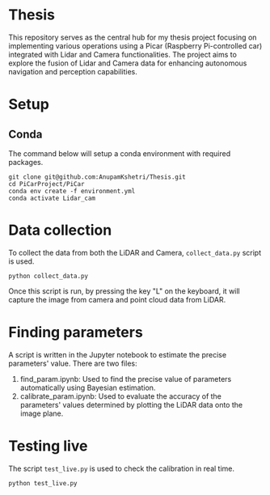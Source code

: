 # Thesis
This repository serves as the central hub for my thesis project focusing on implementing various operations using a Picar (Raspberry Pi-controlled car) integrated with Lidar and Camera functionalities. The project aims to explore the fusion of Lidar and Camera data for enhancing autonomous navigation and perception capabilities.

# Setup

## Conda

The command below will setup a conda environment with required packages.


```
git clone git@github.com:AnupamKshetri/Thesis.git
cd PiCarProject/PiCar
conda env create -f environment.yml
conda activate Lidar_cam
```

# Data collection
To collect the data from both the LiDAR and Camera, `collect_data.py` script is used.

```
python collect_data.py 
```
Once this script is run, by pressing the key "L" on the keyboard, it will capture the image from camera and point cloud data from LiDAR.


# Finding parameters
A script is written in the Jupyter notebook to estimate the precise parameters' value. There are two files:
1. find_param.ipynb: Used to find the precise value of parameters automatically using Bayesian estimation.
2. calibrate_param.ipynb: Used to evaluate the accuracy of the parameters' values determined by plotting the LiDAR data onto the image plane. 

# Testing live
The script `test_live.py` is used to check the calibration in real time.

```
python test_live.py
```